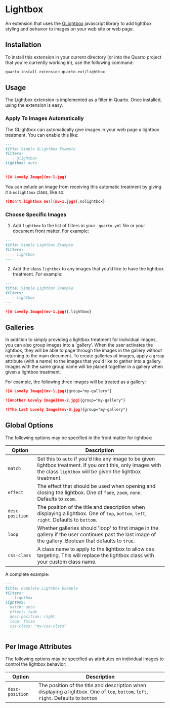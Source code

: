 # Lightbox

An extension that uses the [GLightbox](https://biati-digital.github.io/glightbox/) javascript library to add lightbox styling and behavior to images on your web site or web page.

## Installation

To install this extension in your current directory (or into the Quarto project that you're currently working in), use the following command:

``` bash
quarto install extension quarto-ext/lightbox
```

## Usage

The Lightbox extension is implemented as a filter in Quarto. Once installed, using the extension is easy.

### Apply To Images Automatically

The GLightbox can automatically give images in your web page a lightbox treatment. You can enable this like:

``` markdown
---
title: Simple GLightbox Example
filters:
   - glightbox
lightbox: auto
---

![A Lovely Image](mv-1.jpg)
```

You can exlude an image from receiving this automatic treatment by giving it a `nolightbox` class, like so:

``` markdown
![Don't lightbox me!](mv-1.jpg){.nolightbox}
```

### Choose Specific Images

1)  Add `lightbox` to the list of filters in your `_quarto.yml` file or your document front matter. For example:

``` markdown
---
title: Simple Lightbox Example
filters:
   - lightbox
---
```

2)  Add the class `lightbox` to any images that you'd like to have the lightbox treatment. For example:

``` markdown
---
title: Simple Lightbox Example
filters:
   - lightbox
---

![A Lovely Image](mv-1.jpg){.lightbox}
```

## Galleries

In addition to simply providing a lightbox treatment for individual images, you can also group images into a 'gallery'. When the user activates the lightbox, they will be able to page through the images in the gallery without returning to the main document. To create galleries of images, apply a `group` attribute (with a name) to the images that you'd like to gather into a gallery. Images with the same group name will be placed together in a gallery when given a lightbox treatment.

For example, the following three images will be treated as a gallery:

``` markdown
![A Lovely Image](mv-1.jpg){group="my-gallery"}

![Another Lovely Image](mv-2.jpg){group="my-gallery"}

![The Last Lovely Image](mv-3.jpg){group="my-gallery"}
```

## Global Options

The following options may be specified in the front matter for lightbox:

| Option          | Description                                                                                                                                                              |
|-----------------|--------------------------------------------------------------------------------------------------------------------------------------------------------------------------|
| `match`         | Set this to `auto` if you'd like any image to be given lightbox treatment. If you omit this, only images with the class `lightbox` will be given the lightbox treatment. |
| `effect`        | The effect that should be used when opening and closing the lightbox. One of `fade`, `zoom`, `none`. Defaults to `zoom`.                                                 |
| `desc-position` | The position of the title and description when displaying a lightbox. One of `top`, `bottom`, `left`, `right`. Defaults to `bottom`.                                     |
| `loop`          | Whether galleries should 'loop' to first image in the gallery if the user continues past the last image of the gallery. Boolean that defaults to `true`.                 |
| `css-class`     | A class name to apply to the lightbox to allow css targeting. This will replace the lightbox class with your custom class name.                                                                                                            |

A complete example:

``` markdown
---
title: Complete Lightbox Example
filters:
  - lightbox
lightbox:
  match: auto
  effect: fade
  desc-position: right
  loop: false
  css-class: "my-css-class"
---
```

## Per Image Attributes

The following options may be specified as attributes on individual images to control the lightbox behavior:

| Option          | Description                                                                                                                         |
|-----------------|-------------------------------------------------------------------------------------------------------------------------------------|
| `desc-position` | The position of the title and description when displaying a lightbox. One of `top`, `bottom`, `left`, `right`. Defaults to `bottom` |

## 
